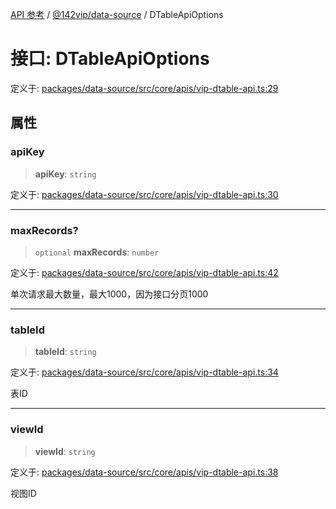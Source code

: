 [API 参考](../../../index.md) / [@142vip/data-source](../index.md) / DTableApiOptions

# 接口: DTableApiOptions

定义于: [packages/data-source/src/core/apis/vip-dtable-api.ts:29](https://github.com/142vip/core-x/blob/7cfc2fa6b24172631d6526590fc6ea4be89357c6/packages/data-source/src/core/apis/vip-dtable-api.ts#L29)

## 属性

### apiKey

> **apiKey**: `string`

定义于: [packages/data-source/src/core/apis/vip-dtable-api.ts:30](https://github.com/142vip/core-x/blob/7cfc2fa6b24172631d6526590fc6ea4be89357c6/packages/data-source/src/core/apis/vip-dtable-api.ts#L30)

***

### maxRecords?

> `optional` **maxRecords**: `number`

定义于: [packages/data-source/src/core/apis/vip-dtable-api.ts:42](https://github.com/142vip/core-x/blob/7cfc2fa6b24172631d6526590fc6ea4be89357c6/packages/data-source/src/core/apis/vip-dtable-api.ts#L42)

单次请求最大数量，最大1000，因为接口分页1000

***

### tableId

> **tableId**: `string`

定义于: [packages/data-source/src/core/apis/vip-dtable-api.ts:34](https://github.com/142vip/core-x/blob/7cfc2fa6b24172631d6526590fc6ea4be89357c6/packages/data-source/src/core/apis/vip-dtable-api.ts#L34)

表ID

***

### viewId

> **viewId**: `string`

定义于: [packages/data-source/src/core/apis/vip-dtable-api.ts:38](https://github.com/142vip/core-x/blob/7cfc2fa6b24172631d6526590fc6ea4be89357c6/packages/data-source/src/core/apis/vip-dtable-api.ts#L38)

视图ID
